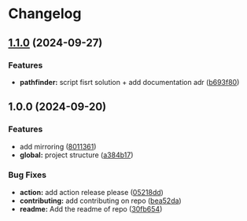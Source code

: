 # Changelog

## [1.1.0](https://github.com/MetalBrackets/T-AIA-901/compare/v1.0.0...v1.1.0) (2024-09-27)


### Features

* **pathfinder:** script fisrt solution + add documentation adr ([b693f80](https://github.com/MetalBrackets/T-AIA-901/commit/b693f806b0cdd46da0591906a70b6da8e449cc36))

## 1.0.0 (2024-09-20)


### Features

* add mirroring ([8011361](https://github.com/MetalBrackets/T-AIA-901/commit/80113614227f43c71245c883975e69b9afbacae6))
* **global:** project structure ([a384b17](https://github.com/MetalBrackets/T-AIA-901/commit/a384b179cec71410db81934c41c914b79a3fca33))


### Bug Fixes

* **action:** add action release please ([05218dd](https://github.com/MetalBrackets/T-AIA-901/commit/05218ddd28d56311d07a19e3dcc28d6ce017e9fc))
* **contributing:** add contributing on repo ([bea52da](https://github.com/MetalBrackets/T-AIA-901/commit/bea52dafbfeca711a861b8b3e1259167480cd1cf))
* **readme:** Add the readme of repo ([30fb654](https://github.com/MetalBrackets/T-AIA-901/commit/30fb654950a86aa3ca9df8505577637830524dab))
